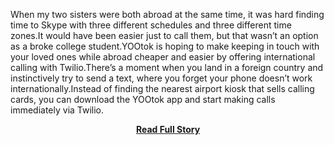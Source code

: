 <p>When my two sisters were both abroad at the same time, it was hard finding time to Skype with three different schedules and three different time zones.It would have been easier just to call them, but that wasn’t an option as a broke college student.YOOtok is hoping to make keeping in touch with your loved ones while abroad cheaper and easier by offering international calling with Twilio.There’s a moment when you land in a foreign country and instinctively try to send a text, where you forget your phone doesn’t work internationally.Instead of finding the nearest airport kiosk that sells calling cards, you can download the YOOtok app and start making calls immediately via Twilio.</p>
<center><p><a href="http://www.twilio.com/blog/2013/01/the-international-app-yootok-offers-easy-international-calling-with-twilio.html" style='padding:25px; font-sze:18px; font-weight: bold;'>Read Full Story</a></p></center>
